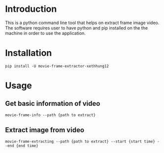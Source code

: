 # Introduction
This is a python command line tool that helps on extract frame image video.
The software requires user to have python and pip installed on the the machine in order to use the application. 

# Installation
```shell
pip install -U movie-frame-extractor-xethhung12
```

# Usage

## Get basic information of video
```shell
movie-frame-info --path {path to extract}
```

## Extract image from video
```shell
movie-frame-extracting --path {path to extract} --start {start time} --end {end time}
```